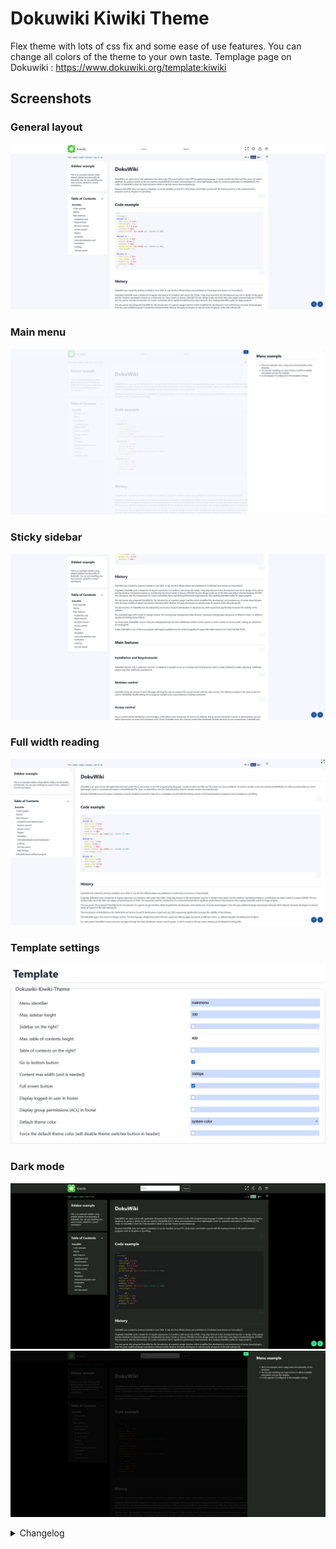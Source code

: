 # Dokuwiki Kiwiki Theme

Flex theme with lots of css fix and some ease of use features. You can change all colors of the theme to your own taste.
Templage page on Dokuwiki : https://www.dokuwiki.org/template:kiwiki

## Screenshots
### General layout
![General layout](./screenshots/01-screenshot-kiwiki.jpg)
### Main menu
![Main menu](./screenshots/02-screenshot-kiwiki-menu.jpg)
### Sticky sidebar
![Sticky sidebar](./screenshots/03-screenshot-kiwiki-sticky.jpg)
### Full width reading
![Full width reading](./screenshots/04-screenshot-kiwiki-full-width.jpg)
### Template settings
![Template settings](./screenshots/05-screenshot-configuration-settings-kiwiki.jpg)
### Dark mode
![General layout dark](./screenshots/06-screenshot-kiwiki-dark.jpg)
![Menu dark](./screenshots/07-screenshot-kiwiki-dark.jpg)

<details>
  <summary>Changelog</summary>
  
### 2025-07-15
Added accessibility hints on buttons for keyboard navigation (https://github.com/nicolasprigent/Dokuwiki-Kiwiki-Theme/issues/46)

### 2025-07-08
This new version of Kiwiki is a major refactoring of the layout to get Sidebars default functionnality from Dokuwiki working (see https://github.com/nicolasprigent/Dokuwiki-Kiwiki-Theme/issues/42).

For UI reasons, I've decided to add my previous menu functionnality in a burger menu : this menu functionnality was intended at first to be accessible accross all website, so now that sidebars are available, it makes more sense to put the menu like this. It also solve this issue : https://github.com/nicolasprigent/Dokuwiki-Kiwiki-Theme/issues/26
Other fixes : 

- Added two options to get the sidebar, table of content or both on the right side of the website https://github.com/nicolasprigent/Dokuwiki-Kiwiki-Theme/issues/37
- CSS fixes and new functionnalities to get menu and new content layout working
- Better TOC sticky on mobile
- Sidebar is now on the bottom of the page on mobile
- Default content max width is now 1600px to get a better experience when using left and right sidebars together.
  
### 2025-07-07
- Fix:Cross site scripting vulnerability (https://github.com/nicolasprigent/Dokuwiki-Kiwiki-Theme/issues/43)

### 2025-04-30
- Fix:table of content not showing on some admin pages

### 2025-04-24
- Added informal german language
  
### 2025-01-24
- Fix:the edit icon on revisions https://github.com/nicolasprigent/Dokuwiki-Kiwiki-Theme/issues/36
  
### 2024-12-12
- Fix:the edit menu button for non-root domain installs
  
### 2024-11-27
- Fix:CSS fixes for discussion plugin

### 2024-10-30
- Added a functionnality to get a different logo on dark/light theme (https://github.com/nicolasprigent/Dokuwiki-Kiwiki-Theme/issues/31). Upload your custom logos on the root of your install :
  - logo.png for default logo (still mandatory for this to work)
  - logo-dark.png for dark logo
  - logo-light.png for light logo

### 2024-05-13
- Fix: php warning errors on non existing variables https://github.com/nicolasprigent/Dokuwiki-Kiwiki-Theme/issues/16
- Refactoring of the edit icon button for it to use the correct dokuwiki classes (Menu and MenuItem), and get the same authorizations than the default edit page link. https://github.com/nicolasprigent/Dokuwiki-Kiwiki-Theme/issues/23
  
### 2024-02-26
- Fix: edit_page button break when userewrite and useslash config enabled. Thanks to @AzurCrystal
- Fix : long links overflow on mobile view. Thanks to @Gabe-LSN

### 2024-01-27
- Added max height for left menu

### 2024-01-16
- Added Chinese language. Thanks to @AzurCrystal

### 2024-01-10
- Added css for tables in content
  
### 2023-11-27
- Updated editor css for readability

### 2023-11-23
- The edit button was limited to admin group only, now it checks edit permissions
  
### 2023-11-06
- Fix on mobile menu switch not hiding navigation menu on mobile if translation plugin is activated

### 2023-10-19 (features suggestions from @Chris75forumname -> https://github.com/nicolasprigent/Dokuwiki-Kiwiki-Theme/issues/12)
- Added go to bottom button with option to activate it or not
- Added fullscreen button in header
- Added connected user information on footer, with option to activate it or not
- Added ACL informations on footer (only for editors), with option to activate it or not
- Added ACL group list in user page has an info 

### 2023-10-18
- Added back the message area on connection page

### 2023-10-12
- Added max height for table of content in theme configuration

### 2023-10-02
- Bug fix on menu disappearing on deep level pages

### 2023-09-31
- Added compatibility with Translation Plugin
  
### 2023-09-01
- Updated css to have the filters working on small size screens

### 2023-07-25
- new language Added German language - Thanks to @holisticagile
  
### 2023-07-23
- Fixed issue about public wikis getting no header
- Added back to home link on login page
- Some css fixes on login page

### 2023-07-02
- New style parameter for changing header color

### 2023-06-21
- CSS fix for dark mode
- Default style.ini adjusted on some colors
  
### 2023-06-19
- CSS fixes on the extension manager page
- New screenshots to show the theme light/dark mode switcher
- Restored functionnality to change the logo (as described here : https://www.dokuwiki.org/template:dokuwiki#changing_the_logo)

### 2023-06-16
- Added light/dark theme mode, with separated customization
- Detection of os preferences for light or dark mode
- Override with cookie when clicking a button
  
### 2023-06-15
- Fixed word wrapping for pre code blocks on mobile
- Fixed the edit icon position on mobile

### 2023-06-14
- Initial release
</details>
